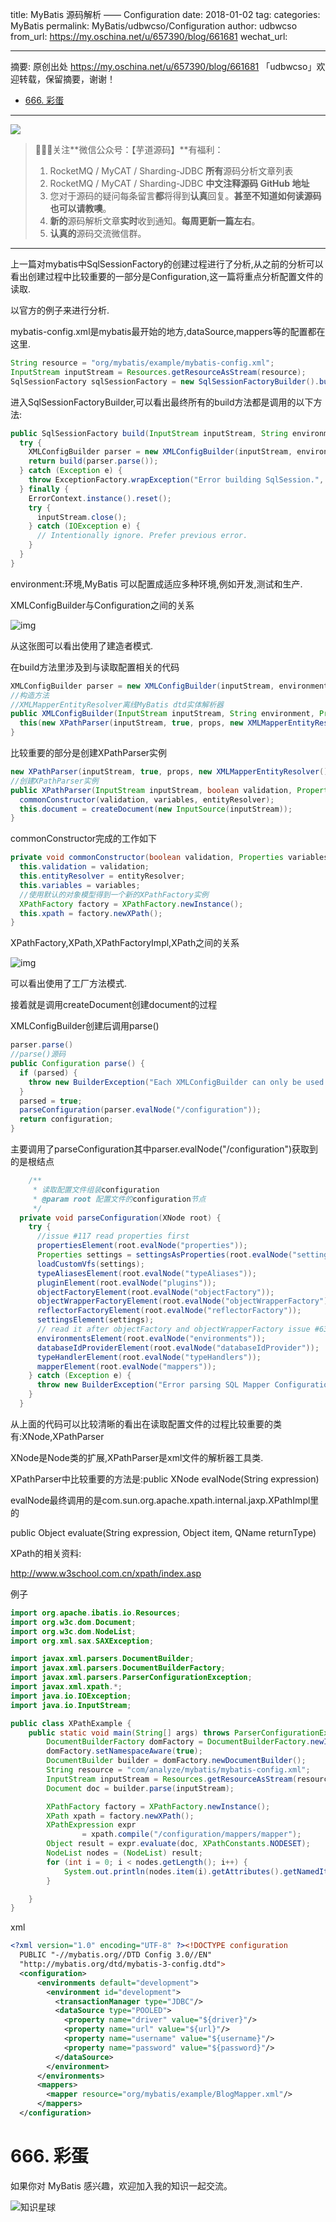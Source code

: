 title: MyBatis 源码解析 —— Configuration
date: 2018-01-02
tag: 
categories: MyBatis
permalink: MyBatis/udbwcso/Configuration
author: udbwcso
from_url: https://my.oschina.net/u/657390/blog/661681
wechat_url: 

-------

摘要: 原创出处 https://my.oschina.net/u/657390/blog/661681 「udbwcso」欢迎转载，保留摘要，谢谢！

- [666. 彩蛋](http://www.iocoder.cn/MyBatis/udbwcso/Configuration/)

-------

![](http://www.iocoder.cn/images/common/wechat_mp_2017_07_31.jpg)

> 🙂🙂🙂关注**微信公众号：【芋道源码】**有福利：
> 1. RocketMQ / MyCAT / Sharding-JDBC **所有**源码分析文章列表
> 2. RocketMQ / MyCAT / Sharding-JDBC **中文注释源码 GitHub 地址**
> 3. 您对于源码的疑问每条留言**都**将得到**认真**回复。**甚至不知道如何读源码也可以请教噢**。
> 4. **新的**源码解析文章**实时**收到通知。**每周更新一篇左右**。
> 5. **认真的**源码交流微信群。

-------

上一篇对mybatis中SqlSessionFactory的创建过程进行了分析,从之前的分析可以看出创建过程中比较重要的一部分是Configuration,这一篇将重点分析配置文件的读取.

以官方的例子来进行分析.

mybatis-config.xml是mybatis最开始的地方,dataSource,mappers等的配置都在这里.

```Java
String resource = "org/mybatis/example/mybatis-config.xml";
InputStream inputStream = Resources.getResourceAsStream(resource);
SqlSessionFactory sqlSessionFactory = new SqlSessionFactoryBuilder().build(inputStream);
```

进入SqlSessionFactoryBuilder,可以看出最终所有的build方法都是调用的以下方法:

```Java
public SqlSessionFactory build(InputStream inputStream, String environment, Properties properties) {
  try {
    XMLConfigBuilder parser = new XMLConfigBuilder(inputStream, environment, properties);
    return build(parser.parse());
  } catch (Exception e) {
    throw ExceptionFactory.wrapException("Error building SqlSession.", e);
  } finally {
    ErrorContext.instance().reset();
    try {
      inputStream.close();
    } catch (IOException e) {
      // Intentionally ignore. Prefer previous error.
    }
  }
}
```

environment:环境,MyBatis 可以配置成适应多种环境,例如开发,测试和生产.

XMLConfigBuilder与Configuration之间的关系

![img](http://static.iocoder.cn/oschina/uploads/space/2016/0415/180027_3Rv1_657390.png)

从这张图可以看出使用了建造者模式.

在build方法里涉及到与读取配置相关的代码

```Java
XMLConfigBuilder parser = new XMLConfigBuilder(inputStream, environment, properties);
//构造方法
//XMLMapperEntityResolver离线MyBatis dtd实体解析器
public XMLConfigBuilder(InputStream inputStream, String environment, Properties props) {
  this(new XPathParser(inputStream, true, props, new XMLMapperEntityResolver()), environment, props);
}
```

比较重要的部分是创建XPathParser实例

```Java
new XPathParser(inputStream, true, props, new XMLMapperEntityResolver())
//创建XPathParser实例
public XPathParser(InputStream inputStream, boolean validation, Properties variables, EntityResolver entityResolver) {
  commonConstructor(validation, variables, entityResolver);
  this.document = createDocument(new InputSource(inputStream));
}
```

commonConstructor完成的工作如下

```Java
private void commonConstructor(boolean validation, Properties variables, EntityResolver entityResolver) {
  this.validation = validation;
  this.entityResolver = entityResolver;
  this.variables = variables;
  //使用默认的对象模型得到一个新的XPathFactory实例
  XPathFactory factory = XPathFactory.newInstance();
  this.xpath = factory.newXPath();
}
```

XPathFactory,XPath,XPathFactoryImpl,XPath之间的关系

![img](http://static.iocoder.cn/oschina/uploads/space/2016/0418/111931_Pe52_657390.png)

可以看出使用了工厂方法模式.

接着就是调用createDocument创建document的过程

XMLConfigBuilder创建后调用parse()

```Java
parser.parse()
//parse()源码
public Configuration parse() {
  if (parsed) {
    throw new BuilderException("Each XMLConfigBuilder can only be used once.");
  }
  parsed = true;
  parseConfiguration(parser.evalNode("/configuration"));
  return configuration;
}
```

主要调用了parseConfiguration其中parser.evalNode("/configuration")获取到的是根结点

```Java
    /**
     * 读取配置文件组装configuration
     * @param root 配置文件的configuration节点
     */
  private void parseConfiguration(XNode root) {
    try {
      //issue #117 read properties first
      propertiesElement(root.evalNode("properties"));
      Properties settings = settingsAsProperties(root.evalNode("settings"));
      loadCustomVfs(settings);
      typeAliasesElement(root.evalNode("typeAliases"));
      pluginElement(root.evalNode("plugins"));
      objectFactoryElement(root.evalNode("objectFactory"));
      objectWrapperFactoryElement(root.evalNode("objectWrapperFactory"));
      reflectorFactoryElement(root.evalNode("reflectorFactory"));
      settingsElement(settings);
      // read it after objectFactory and objectWrapperFactory issue #631
      environmentsElement(root.evalNode("environments"));
      databaseIdProviderElement(root.evalNode("databaseIdProvider"));
      typeHandlerElement(root.evalNode("typeHandlers"));
      mapperElement(root.evalNode("mappers"));
    } catch (Exception e) {
      throw new BuilderException("Error parsing SQL Mapper Configuration. Cause: " + e, e);
    }
  }
```

从上面的代码可以比较清晰的看出在读取配置文件的过程比较重要的类有:XNode,XPathParser

XNode是Node类的扩展,XPathParser是xml文件的解析器工具类.

XPathParser中比较重要的方法是:public XNode evalNode(String expression)

evalNode最终调用的是com.sun.org.apache.xpath.internal.jaxp.XPathImpl里的

public Object evaluate(String expression, Object item, QName returnType)

XPath的相关资料:

<http://www.w3school.com.cn/xpath/index.asp>

例子

```Java
import org.apache.ibatis.io.Resources;
import org.w3c.dom.Document;
import org.w3c.dom.NodeList;
import org.xml.sax.SAXException;

import javax.xml.parsers.DocumentBuilder;
import javax.xml.parsers.DocumentBuilderFactory;
import javax.xml.parsers.ParserConfigurationException;
import javax.xml.xpath.*;
import java.io.IOException;
import java.io.InputStream;

public class XPathExample {
    public static void main(String[] args) throws ParserConfigurationException, IOException, SAXException, XPathExpressionException {
        DocumentBuilderFactory domFactory = DocumentBuilderFactory.newInstance();
        domFactory.setNamespaceAware(true);
        DocumentBuilder builder = domFactory.newDocumentBuilder();
        String resource = "com/analyze/mybatis/mybatis-config.xml";
        InputStream inputStream = Resources.getResourceAsStream(resource);
        Document doc = builder.parse(inputStream);

        XPathFactory factory = XPathFactory.newInstance();
        XPath xpath = factory.newXPath();
        XPathExpression expr
                = xpath.compile("/configuration/mappers/mapper");
        Object result = expr.evaluate(doc, XPathConstants.NODESET);
        NodeList nodes = (NodeList) result;
        for (int i = 0; i < nodes.getLength(); i++) {
            System.out.println(nodes.item(i).getAttributes().getNamedItem("resource").getNodeValue());
        }

    }
}
```

xml

```XML
<?xml version="1.0" encoding="UTF-8" ?><!DOCTYPE configuration
  PUBLIC "-//mybatis.org//DTD Config 3.0//EN"
  "http://mybatis.org/dtd/mybatis-3-config.dtd">
  <configuration>
      <environments default="development">
        <environment id="development">
          <transactionManager type="JDBC"/>
          <dataSource type="POOLED">
            <property name="driver" value="${driver}"/>
            <property name="url" value="${url}"/>
            <property name="username" value="${username}"/>
            <property name="password" value="${password}"/>
          </dataSource>
        </environment>
      </environments>
      <mappers>
        <mapper resource="org/mybatis/example/BlogMapper.xml"/>
      </mappers>
  </configuration>
```

# 666. 彩蛋

如果你对 MyBatis 感兴趣，欢迎加入我的知识一起交流。

![知识星球](http://www.iocoder.cn/images/Architecture/2017_12_29/01.png)